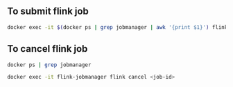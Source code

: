 

## To submit flink job
```bash
docker exec -it $(docker ps | grep jobmanager | awk '{print $1}') flink run /opt/flink/usrlib/2-data_processing-1.0-SNAPSHOT.jar
```
## To cancel flink job
```bash
docker ps | grep jobmanager

docker exec -it flink-jobmanager flink cancel <job-id>
```